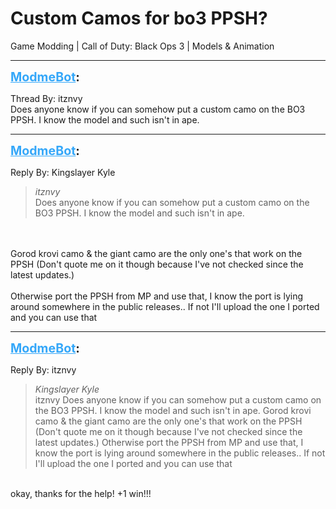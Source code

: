 # Custom Camos for bo3 PPSH?
Game Modding | Call of Duty: Black Ops 3 | Models & Animation

---
<strong style="font-size: 1.4em;"><span style="text-decoration: underline;text-decoration-color: #34a7f9;"><span style="color:#34a7f9;">ModmeBot</span></span>:</strong>

<p>Thread By: itznvy<br />Does anyone know if you can somehow put a custom camo on the BO3 PPSH. I know the model and such isn&#39;t in ape.</p>

---
<strong style="font-size: 1.4em;"><span style="text-decoration: underline;text-decoration-color: #34a7f9;"><span style="color:#34a7f9;">ModmeBot</span></span>:</strong>

<p>Reply By: Kingslayer Kyle<br /><blockquote><em>itznvy</em><br />Does anyone know if you can somehow put a custom camo on the BO3 PPSH. I know the model and such isn&#39;t in ape.</blockquote><br /> <br />Gorod krovi camo &amp; the giant camo are the only one&#39;s that work on the PPSH (Don&#39;t quote me on it though because I&#39;ve not checked since the latest updates.)<br /> <br />Otherwise port the PPSH from MP and use that, I know the port is lying around somewhere in the public releases.. If not I&#39;ll upload the one I ported and you can use that</p>

---
<strong style="font-size: 1.4em;"><span style="text-decoration: underline;text-decoration-color: #34a7f9;"><span style="color:#34a7f9;">ModmeBot</span></span>:</strong>

<p>Reply By: itznvy<br /><blockquote><em>Kingslayer Kyle</em><br />itznvy Does anyone know if you can somehow put a custom camo on the BO3 PPSH. I know the model and such isn&#39;t in ape.   Gorod krovi camo &amp; the giant camo are the only one&#39;s that work on the PPSH (Don&#39;t quote me on it though because I&#39;ve not checked since the latest updates.)   Otherwise port the PPSH from MP and use that, I know the port is lying around somewhere in the public releases.. If not I&#39;ll upload the one I ported and you can use that</blockquote><br /> okay, thanks for the help! +1 win!!!</p>
